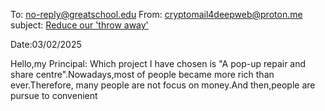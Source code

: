 To: no-reply@greatschool.edu
From: cryptomail4deepweb@proton.me
subject: <u>Reduce our 'throw away'</u>

Date:03/02/2025

Hello,my Principal:
Which project I have chosen is "A pop-up repair and share centre".Nowadays,most of people became more rich than ever.Therefore, many people are not focus on money.And then,people are pursue to convenient 